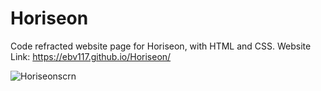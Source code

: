 # Horiseon
Code refracted website page for Horiseon, with HTML and CSS.
Website Link: https://ebv117.github.io/Horiseon/

![Horiseonscrn](https://user-images.githubusercontent.com/79474455/116486876-a1cdaa80-a85c-11eb-9bcd-d38fc844306b.PNG)

